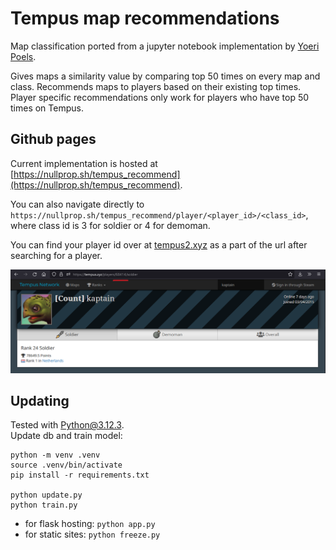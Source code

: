 # Tempus map recommendations

Map classification ported from a jupyter notebook implementation by [Yoeri Poels](https://github.com/yoeripoels).

Gives maps a similarity value by comparing top 50 times on every map and class. Recommends maps to players based on their existing top times. Player specific recommendations only work for players who have top 50 times on Tempus.

## Github pages

Current implementation is hosted at [https://nullprop.sh/tempus_recommend](https://nullprop.sh/tempus_recommend).

You can also navigate directly to `https://nullprop.sh/tempus_recommend/player/<player_id>/<class_id>`, where class id is 3 for soldier or 4 for demoman.

You can find your player id over at [tempus2.xyz](https://tempus2.xyz) as a part of the url after searching for a player.

![tempus2.xyz player profile](readme/tempus-xyz.png)

## Updating

Tested with Python@3.12.3.  
Update db and train model:

```
python -m venv .venv
source .venv/bin/activate
pip install -r requirements.txt

python update.py
python train.py
```

- for flask hosting: `python app.py`
- for static sites: `python freeze.py`
